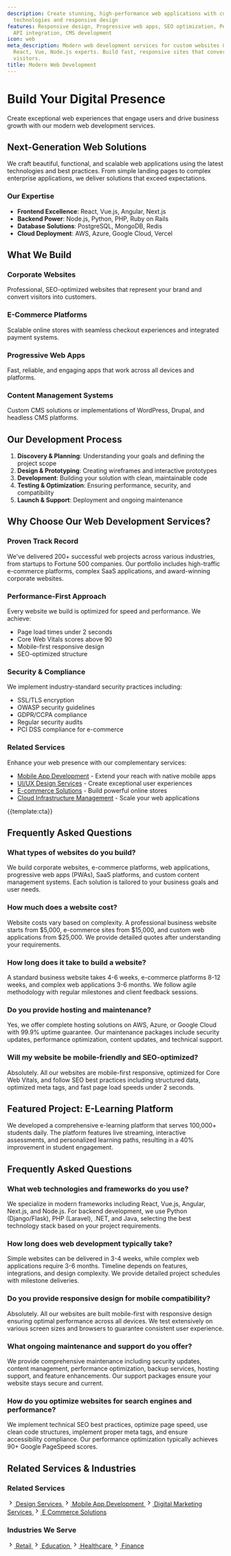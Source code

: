 ```yaml
---
description: Create stunning, high-performance web applications with cutting-edge
  technologies and responsive design
features: Responsive design, Progressive web apps, SEO optimization, Performance optimization,
  API integration, CMS development
icon: web
meta_description: Modern web development services for custom websites & web apps.
  React, Vue, Node.js experts. Build fast, responsive sites that convert 40% more
  visitors.
title: Modern Web Development
---
```


# Build Your Digital Presence

Create exceptional web experiences that engage users and drive business growth with our modern web development services.

## Next-Generation Web Solutions

We craft beautiful, functional, and scalable web applications using the latest technologies and best practices. From simple landing pages to complex enterprise applications, we deliver solutions that exceed expectations.

### Our Expertise

- **Frontend Excellence**: React, Vue.js, Angular, Next.js
- **Backend Power**: Node.js, Python, PHP, Ruby on Rails
- **Database Solutions**: PostgreSQL, MongoDB, Redis
- **Cloud Deployment**: AWS, Azure, Google Cloud, Vercel

## What We Build

### Corporate Websites

Professional, SEO-optimized websites that represent your brand and convert visitors into customers.

### E-Commerce Platforms

Scalable online stores with seamless checkout experiences and integrated payment systems.

### Progressive Web Apps

Fast, reliable, and engaging apps that work across all devices and platforms.

### Content Management Systems

Custom CMS solutions or implementations of WordPress, Drupal, and headless CMS platforms.

## Our Development Process

1. **Discovery & Planning**: Understanding your goals and defining the project scope
2. **Design & Prototyping**: Creating wireframes and interactive prototypes
3. **Development**: Building your solution with clean, maintainable code
4. **Testing & Optimization**: Ensuring performance, security, and compatibility
5. **Launch & Support**: Deployment and ongoing maintenance

## Why Choose Our Web Development Services?

### Proven Track Record
We've delivered 200+ successful web projects across various industries, from startups to Fortune 500 companies. Our portfolio includes high-traffic e-commerce platforms, complex SaaS applications, and award-winning corporate websites.

### Performance-First Approach
Every website we build is optimized for speed and performance. We achieve:
- Page load times under 2 seconds
- Core Web Vitals scores above 90
- Mobile-first responsive design
- SEO-optimized structure

### Security & Compliance
We implement industry-standard security practices including:
- SSL/TLS encryption
- OWASP security guidelines
- GDPR/CCPA compliance
- Regular security audits
- PCI DSS compliance for e-commerce

### Related Services
Enhance your web presence with our complementary services:
- [Mobile App Development](mobile_app.development.html) - Extend your reach with native mobile apps
- [UI/UX Design Services](ui_ux_design_services.html) - Create exceptional user experiences
- [E-commerce Solutions](e_commerce_solutions.html) - Build powerful online stores
- [Cloud Infrastructure Management](cloud-managment.html) - Scale your web applications

{{template:cta}}

## Frequently Asked Questions

### What types of websites do you build?
We build corporate websites, e-commerce platforms, web applications, progressive web apps (PWAs), SaaS platforms, and custom content management systems. Each solution is tailored to your business goals and user needs.

### How much does a website cost?
Website costs vary based on complexity. A professional business website starts from $5,000, e-commerce sites from $15,000, and custom web applications from $25,000. We provide detailed quotes after understanding your requirements.

### How long does it take to build a website?
A standard business website takes 4-6 weeks, e-commerce platforms 8-12 weeks, and complex web applications 3-6 months. We follow agile methodology with regular milestones and client feedback sessions.

### Do you provide hosting and maintenance?
Yes, we offer complete hosting solutions on AWS, Azure, or Google Cloud with 99.9% uptime guarantee. Our maintenance packages include security updates, performance optimization, content updates, and technical support.

### Will my website be mobile-friendly and SEO-optimized?
Absolutely. All our websites are mobile-first responsive, optimized for Core Web Vitals, and follow SEO best practices including structured data, optimized meta tags, and fast page load speeds under 2 seconds.

## Featured Project: E-Learning Platform

We developed a comprehensive e-learning platform that serves 100,000+ students daily. The platform features live streaming, interactive assessments, and personalized learning paths, resulting in a 40% improvement in student engagement.

## Frequently Asked Questions

### What web technologies and frameworks do you use?

We specialize in modern frameworks including React, Vue.js, Angular, Next.js, and Node.js. For backend development, we use Python (Django/Flask), PHP (Laravel), .NET, and Java, selecting the best technology stack based on your project requirements.

### How long does web development typically take?

Simple websites can be delivered in 3-4 weeks, while complex web applications require 3-6 months. Timeline depends on features, integrations, and design complexity. We provide detailed project schedules with milestone deliveries.

### Do you provide responsive design for mobile compatibility?

Absolutely. All our websites are built mobile-first with responsive design ensuring optimal performance across all devices. We test extensively on various screen sizes and browsers to guarantee consistent user experience.

### What ongoing maintenance and support do you offer?

We provide comprehensive maintenance including security updates, content management, performance optimization, backup services, hosting support, and feature enhancements. Our support packages ensure your website stays secure and current.

### How do you optimize websites for search engines and performance?

We implement technical SEO best practices, optimize page speed, use clean code structures, implement proper meta tags, and ensure accessibility compliance. Our performance optimization typically achieves 90+ Google PageSpeed scores.

## Related Services & Industries

<div class="grid grid-2 gap-3xl">
  <div class="related-widget">
    <h3 class="text-xl font-semibold mb-lg">Related Services</h3>
    <div class="related-list">
      <a href="design-services.html" class="related-item">
        <svg class="related-icon" width="16" height="16" viewBox="0 0 24 24" fill="none" stroke="currentColor" stroke-width="2">
          <polyline points="9 18 15 12 9 6"/>
        </svg>
        <span>Design Services</span>
      </a>
      <a href="mobile_app.development.html" class="related-item">
        <svg class="related-icon" width="16" height="16" viewBox="0 0 24 24" fill="none" stroke="currentColor" stroke-width="2">
          <polyline points="9 18 15 12 9 6"/>
        </svg>
        <span>Mobile App.Development</span>
      </a>
      <a href="digital_marketing_services.html" class="related-item">
        <svg class="related-icon" width="16" height="16" viewBox="0 0 24 24" fill="none" stroke="currentColor" stroke-width="2">
          <polyline points="9 18 15 12 9 6"/>
        </svg>
        <span>Digital Marketing Services</span>
      </a>
      <a href="e_commerce_solutions.html" class="related-item">
        <svg class="related-icon" width="16" height="16" viewBox="0 0 24 24" fill="none" stroke="currentColor" stroke-width="2">
          <polyline points="9 18 15 12 9 6"/>
        </svg>
        <span>E Commerce Solutions</span>
      </a>
    </div>
  </div>
  
  <div class="related-widget">
    <h3 class="text-xl font-semibold mb-lg">Industries We Serve</h3>
    <div class="related-list">
      <a href="../industries/retail.html" class="related-item">
        <svg class="related-icon" width="16" height="16" viewBox="0 0 24 24" fill="none" stroke="currentColor" stroke-width="2">
          <polyline points="9 18 15 12 9 6"/>
        </svg>
        <span>Retail</span>
      </a>
      <a href="../industries/education.html" class="related-item">
        <svg class="related-icon" width="16" height="16" viewBox="0 0 24 24" fill="none" stroke="currentColor" stroke-width="2">
          <polyline points="9 18 15 12 9 6"/>
        </svg>
        <span>Education</span>
      </a>
      <a href="../industries/healthcare.html" class="related-item">
        <svg class="related-icon" width="16" height="16" viewBox="0 0 24 24" fill="none" stroke="currentColor" stroke-width="2">
          <polyline points="9 18 15 12 9 6"/>
        </svg>
        <span>Healthcare</span>
      </a>
      <a href="../industries/finance.html" class="related-item">
        <svg class="related-icon" width="16" height="16" viewBox="0 0 24 24" fill="none" stroke="currentColor" stroke-width="2">
          <polyline points="9 18 15 12 9 6"/>
        </svg>
        <span>Finance</span>
      </a>
    </div>
  </div>
</div>
